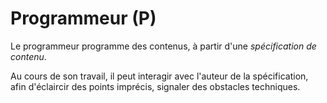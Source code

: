 # Programmeur (P)
Le programmeur programme des contenus, à partir d'une *spécification de contenu*. 

Au cours de son travail, il peut interagir avec l'auteur de la spécification, afin d'éclaircir des points imprécis, 
signaler des obstacles techniques.
